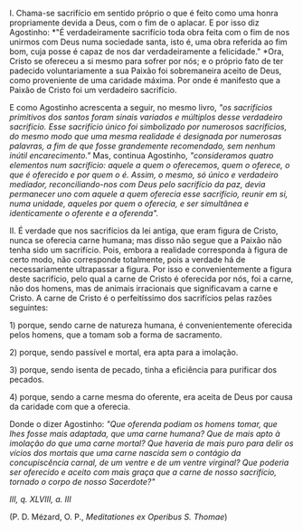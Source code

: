 
I.  Chama-se sacrifício em sentido próprio o que é feito como uma honra propriamente devida a Deus, com o fim de o aplacar. E por isso diz Agostinho: *"É verdadeiramente sacrifício toda obra feita com o fim de nos unirmos com Deus numa sociedade santa, isto é, uma obra referida ao fim bom, cuja posse é capaz de nos dar verdadeiramente a felicidade." *Ora, Cristo se ofereceu a si mesmo para sofrer por nós; e o próprio fato de ter padecido voluntariamente a sua Paixão foi sobremaneira aceito de Deus, como proveniente de uma caridade máxima. Por onde é manifesto que a Paixão de Cristo foi um verdadeiro sacrifício.

E como Agostinho acrescenta a seguir, no mesmo livro, *"os sacrifícios primitivos dos santos foram sinais variados e múltiplos desse verdadeiro sacrifício. Esse sacrifício único foi simbolizado por numerosos sacrifícios, do mesmo modo que uma mesma realidade é designada por numerosas palavras, a fim de que fosse grandemente recomendado, sem nenhum inútil encarecimento."* Mas, continua Agostinho, *"consideramos quatro elementos num sacrifício: aquele a quem o oferecemos, quem o oferece, o que é oferecido e por quem o é. Assim, o mesmo, só único e verdadeiro mediador, reconciliando-nos com Deus pelo sacrifício da paz, devia permanecer uno com aquele a quem oferecia esse sacrifício, reunir em si, numa unidade, aqueles por quem o oferecia, e ser simultânea e identicamente o oferente e a oferenda".*

II.  É verdade que nos sacrifícios da lei antiga, que eram figura de Cristo, nunca se oferecia carne humana; mas disso não segue que a Paixão não tenha sido um sacrifício. Pois, embora a realidade corresponda à figura de certo modo, não corresponde totalmente, pois a verdade há de necessariamente ultrapassar a figura. Por isso e convenientemente a figura deste sacrifício, pelo qual a carne de Cristo é oferecida por nós, foi a carne, não dos homens, mas de animais irracionais que significavam a carne e Cristo. A carne de Cristo é o perfeitíssimo dos sacrifícios pelas razões seguintes:

1\) porque, sendo carne de natureza humana, é convenientemente oferecida pelos homens, que a tomam sob a forma de sacramento.

2\) porque, sendo passível e mortal, era apta para a imolação.

3\) porque, sendo isenta de pecado, tinha a eficiência para purificar dos pecados.

4\) porque, sendo a carne mesma do oferente, era aceita de Deus por causa da caridade com que a oferecia.

Donde o dizer Agostinho: *"Que oferenda podiam os homens tomar, que lhes fosse mais adaptada, que uma carne humana? Que de mais apto à imolação do que uma carne mortal? Que haveria de mais puro para delir os vícios dos mortais que uma carne nascida sem o contágio da concupiscência carnal, de um ventre e de um ventre virginal? Que poderia ser oferecido e aceito com mais graça que a carne de nosso sacrifício, tornado o corpo de nosso Sacerdote?"*

*III, q. XLVIII, a. III*

(P. D. Mézard, O. P., *Meditationes ex Operibus S. Thomae*)

